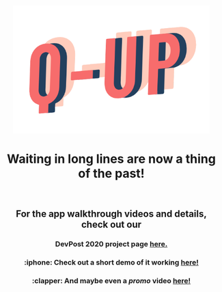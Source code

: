 <p align="center">
  <img width="460" height="300" src="assets/images/logo.png">
</p>

<h1 align="center">
  Waiting in long lines are now a thing of the past!
</h1>
<br>

<h2 align="center"> 
  For the app walkthrough videos and details, check out our
</h2>

<h3 align="center">
  DevPost 2020 project page
  <a href="https://devpost.com/software/q-up?ref_content=user-portfolio&ref_feature=in_progress">here.</a>
</h3>

<h3 align="center">
  :iphone: Check out a short demo of it working
  <a href="https://www.youtube.com/watch?v=xnlOQG_nk7c">here!</a>
</h3>

<h3 align="center">
  :clapper: And maybe even a <i>promo</i> video
  <a href="https://www.youtube.com/watch?v=UPNg2jpO2Tc">here!</a>
</h3>
